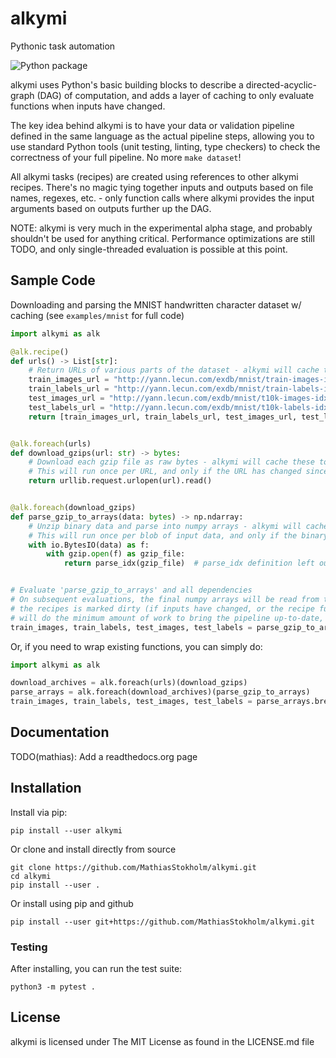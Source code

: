 # alkymi
Pythonic task automation

![Python package](https://github.com/MathiasStokholm/alkymi/workflows/Python%20package/badge.svg?branch=master)

alkymi uses Python's basic building blocks to describe a directed-acyclic-graph (DAG) of computation, and adds a layer
of caching to only evaluate functions when inputs have changed.

The key idea behind alkymi is to have your data or validation pipeline defined in the same language as the actual
pipeline steps, allowing you to use standard Python tools (unit testing, linting, type checkers) to check the
correctness of your full pipeline. No more `make dataset`!

All alkymi tasks (recipes) are created using references to other alkymi recipes. There's no magic tying together inputs
and outputs based on file names, regexes, etc. - only function calls where alkymi provides the input arguments based on
outputs further up the DAG.

NOTE: alkymi is very much in the experimental alpha stage, and probably shouldn't be used for anything critical.
Performance optimizations are still TODO, and only single-threaded evaluation is possible at this point.

## Sample Code
Downloading and parsing the MNIST handwritten character dataset w/ caching (see `examples/mnist` for full code)
```python
import alkymi as alk

@alk.recipe()
def urls() -> List[str]:
    # Return URLs of various parts of the dataset - alkymi will cache these as a list of strings
    train_images_url = "http://yann.lecun.com/exdb/mnist/train-images-idx3-ubyte.gz"
    train_labels_url = "http://yann.lecun.com/exdb/mnist/train-labels-idx1-ubyte.gz"
    test_images_url = "http://yann.lecun.com/exdb/mnist/t10k-images-idx3-ubyte.gz"
    test_labels_url = "http://yann.lecun.com/exdb/mnist/t10k-labels-idx1-ubyte.gz"
    return [train_images_url, train_labels_url, test_images_url, test_labels_url]


@alk.foreach(urls)
def download_gzips(url: str) -> bytes:
    # Download each gzip file as raw bytes - alkymi will cache these to binary files
    # This will run once per URL, and only if the URL has changed since the last evaluation
    return urllib.request.urlopen(url).read()


@alk.foreach(download_gzips)
def parse_gzip_to_arrays(data: bytes) -> np.ndarray:
    # Unzip binary data and parse into numpy arrays - alkymi will cache the numpy arrays
    # This will run once per blob of input data, and only if the binary data has changed since the last evaluation
    with io.BytesIO(data) as f:
        with gzip.open(f) as gzip_file:
            return parse_idx(gzip_file)  # parse_idx definition left out for brevity (see examples/mnist)


# Evaluate 'parse_gzip_to_arrays' and all dependencies
# On subsequent evaluations, the final numpy arrays will be read from the cache and returned immediately - unless one of
# the recipes is marked dirty (if inputs have changed, or the recipe function itself has changed) - in that case, alkymi
# will do the minimum amount of work to bring the pipeline up-to-date, and then return the final numpy arrays 
train_images, train_labels, test_images, test_labels = parse_gzip_to_arrays.brew()
```
Or, if you need to wrap existing functions, you can simply do:
```python
import alkymi as alk

download_archives = alk.foreach(urls)(download_gzips)
parse_arrays = alk.foreach(download_archives)(parse_gzip_to_arrays)
train_images, train_labels, test_images, test_labels = parse_arrays.brew()
```

## Documentation
TODO(mathias): Add a readthedocs.org page

## Installation
Install via pip:
```shell script
pip install --user alkymi
```

Or clone and install directly from source
```shell script
git clone https://github.com/MathiasStokholm/alkymi.git
cd alkymi
pip install --user .
```

Or install using pip and github
```
pip install --user git+https://github.com/MathiasStokholm/alkymi.git
```

### Testing
After installing, you can run the test suite:
```shell script
python3 -m pytest .
```

## License
alkymi is licensed under The MIT License as found in the LICENSE.md file
